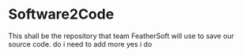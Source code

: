 # Software2Code
This shall be the repository that team FeatherSoft will use to save our source code.
do i need to add more yes i do
